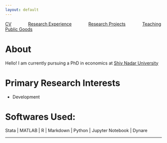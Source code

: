 ```yaml
---
layout: default
---
```


[CV](/assets/bishmay_CV_8.pdf) <span style="margin-right: 50px;"></span> [Research Experience](/research_experience.md/) <span style="margin-right: 50px;"></span> [Research Projects](/research_projects.md/) <span style="margin-right: 50px;"></span> [Teaching](/teaching.md/)<span style="margin-right: 50px;"></span> [Public Goods](/githubrepositories.md/)


# About

Hello! I am currently pursuing a PhD in economics at [Shiv Nadar University](https://snu.edu.in/home/)

# Primary Research Interests

- Development

# Softwares Used:
Stata | MATLAB | R | Markdown | Python | Jupyter Notebook | Dynare

---
